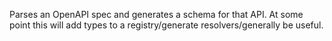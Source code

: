 Parses an OpenAPI spec and generates a schema for that API. At some point this will add types to a registry/generate resolvers/generally be useful.
